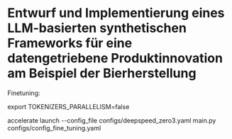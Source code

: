 # Entwurf und Implementierung eines LLM-basierten synthetischen Frameworks für eine datengetriebene Produktinnovation am Beispiel der Bierherstellung

Finetuning:

export TOKENIZERS_PARALLELISM=false

accelerate launch --config_file configs/deepspeed_zero3.yaml main.py configs/config_fine_tuning.yaml